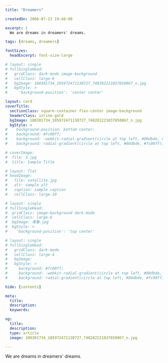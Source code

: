 ```yaml
---
title: "Dreamers"

createdOn: 2008-07-23 19:48:00

excerpt: |
  We are dreams in dreamers' dreams.

tags: [dreams, dreamers]

fontSizes:
  headExcerpt: font-size-large

# layout: single
# fullSingleHead:
#   gridClass: dark-mode image-background
#   cellClass: large-6
#   bgImage: 108301734_105972471130727_748282221037850867_n.jpg
#   bgStyle: >
#     'background-position': 'center center'

layout: card
coverTitle:
  sectionClass: square-container flex-center image-background
  headerClass: inline-gold
  bgImage: 108301734_105972471130727_748282221037850867_n.jpg
  bgStyle: >
#    background-position: bottom center;
#    background: #fc00ff;
#    background: -webkit-radial-gradient(circle at top left, #00dbde, #fc00ff);
#    background: radial-gradient(circle at top left, #00dbde, #fc00ff);

# coverImage:
#  file: 3.jpg
#  title: Sample Title

# layout: flat
# headImage:
#   file: satellite.jpg
#   alt: sample alt
#   caption: sample caption
#   cellClass: large-10

# layout: single
# fullSingleHead:
#  gridClass: image-background dark-mode
#  cellClass: large-6
#  bgImage: 青春.jpg
#  bgStyle: >
#    'background-position': 'top center'

# layout: single
# fullSingleHead:
#   gridClass: dark-mode
#   cellClass: large-4
#   bgImage:
#   bgStyle: >
#     background: #fc00ff;
#     background: -webkit-radial-gradient(circle at top left, #00dbde, #fc00ff);
#     background: radial-gradient(circle at top left, #00dbde, #fc00ff);

hide: [contents]

meta:
  title:
  description:
  keywords:

og:
  title:
  description:
  type: article
  image: 108301734_105972471130727_748282221037850867_n.jpg

---
```


We are dreams in dreamers' dreams.
